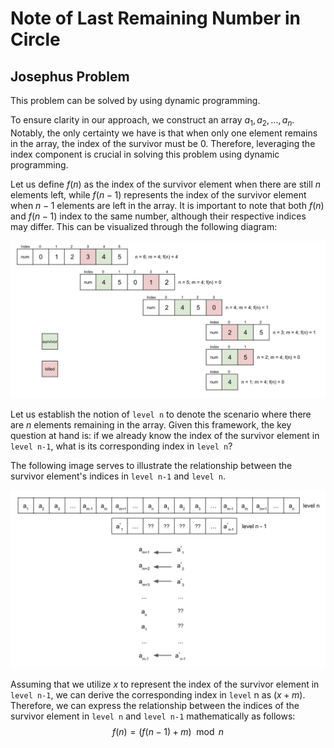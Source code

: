 # Note of Last Remaining Number in Circle
## Josephus Problem
This problem can be solved by using dynamic programming.  

To ensure clarity in our approach, we construct an array $a_1, a_2, ..., a_n$. Notably, the only certainty we have is 
that when only one element remains in the array, the index of the survivor must be 0. Therefore, leveraging the index 
component is crucial in solving this problem using dynamic programming.

Let us define $f(n)$ as the index of the survivor element when there are still $n$ elements left, while $f(n-1)$ represents 
the index of the survivor element when $n-1$ elements are left in the array. It is important to note that both $f(n)$ and 
$f(n-1)$ index to the same number, although their respective indices may differ. This can be visualized through the 
following diagram:

![example_of_Josephus_Problem.png](example_of_Josephus_Problem.png)

Let us establish the notion of `level n` to denote the scenario where there are $n$ elements remaining in the array. Given 
this framework, the key question at hand is: if we already know the index of the survivor element in `level n-1`, what 
is its corresponding index in `level n`?

The following image serves to illustrate the relationship between the survivor element's indices in `level n-1` and `level n`.

![level_n_vs_level_n-1.png](level_n_vs_level_n-1.png)

Assuming that we utilize $x$ to represent the index of the survivor element in `level n-1`, we can derive the corresponding 
index in `level` n as $(x + m) % n$. Therefore, we can express the relationship between the indices of the survivor element 
in `level n` and `level n-1` mathematically as follows:
$$f(n) = (f(n-1) + m) \mod{n}$$
